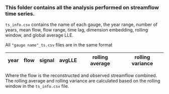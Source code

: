 ### This folder contains all the analysis performed on streamflow time series. 

`ts_info.csv` contains the name of each gauge, the year range, number of years, mean flow, flow range, time lag, dimension embedding, rolling window, and global average LLE. 


All `"gauge name"_ts.csv` files are in the same format 

 | year | flow | signal | avgLLE | rolling average | rolling variance |
 | ---- | ---- | ------ | ------ | --------------- | ---------------- |

Where the flow is the reconstructed and observed streamflow combined. The rolling average and rolling variance are calculated based on the rolling window in the `ts_info.csv` file. 